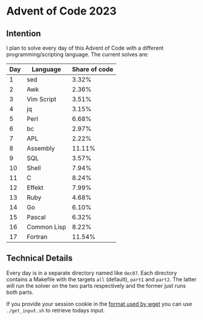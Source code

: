 # Advent of Code 2023

## Intention

I plan to solve every day of this Advent of Code with a different programming/scripting language. The current solves are:

| Day | Language    | Share of code |
| --- | ----------- | ------------- |
| 1   | sed         | 3.32%         |
| 2   | Awk         | 2.36%         |
| 3   | Vim Script  | 3.51%         |
| 4   | jq          | 3.15%         |
| 5   | Perl        | 6.68%         |
| 6   | bc          | 2.97%         |
| 7   | APL         | 2.22%         |
| 8   | Assembly    | 11.11%        |
| 9   | SQL         | 3.57%         |
| 10  | Shell       | 7.94%         |
| 11  | C           | 8.24%         |
| 12  | Effekt      | 7.99%         |
| 13  | Ruby        | 4.68%         |
| 14  | Go          | 6.10%         |
| 15  | Pascal      | 6.32%         |
| 16  | Common Lisp | 8.22%         |
| 17  | Fortran     | 11.54%        |

## Technical Details

Every day is in a separate directory named like `dec07`. Each directory contains a Makefile with the targets `all` (default), `part1` and `part2`. The latter will run the solver on the two parts respectively and the former just runs both parts.

If you provide your session cookie in the [format used by wget](https://unix.stackexchange.com/questions/36531/format-of-cookies-when-using-wget) you can use `./get_input.sh` to retrieve todays input.
